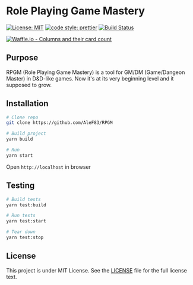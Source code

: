 # Role Playing Game Mastery

[![License: MIT](https://img.shields.io/badge/License-MIT-yellow.svg)](https://opensource.org/licenses/MIT)
[![code style: prettier](https://img.shields.io/badge/code_style-prettier-ff69b4.svg?style=flat-square)](https://github.com/prettier/prettier)
[![Build Status](https://travis-ci.org/AleF83/RPGM.svg?branch=master)](https://travis-ci.org/AleF83/RPGM)

[![Waffle.io - Columns and their card count](https://badge.waffle.io/AleF83/RPGM.svg?columns=all)](https://waffle.io/AleF83/RPGM)

## Purpose

RPGM (Role Playing Game Mastery) is a tool for GM/DM (Game/Dangeon Master) in D&D-like games.
Now it's at its very beginning level and it supposed to grow.

## Installation

```bash
# Clone repo
git clone https://github.com/AleF83/RPGM

# Build project
yarn build

# Run
yarn start
```

Open `http://localhost` in browser

## Testing

```bash
# Build tests
yarn test:build

# Run tests
yarn test:start

# Tear down
yarn test:stop
```

## License

This project is under MIT License. See the [LICENSE](LICENSE) file for the full license text.